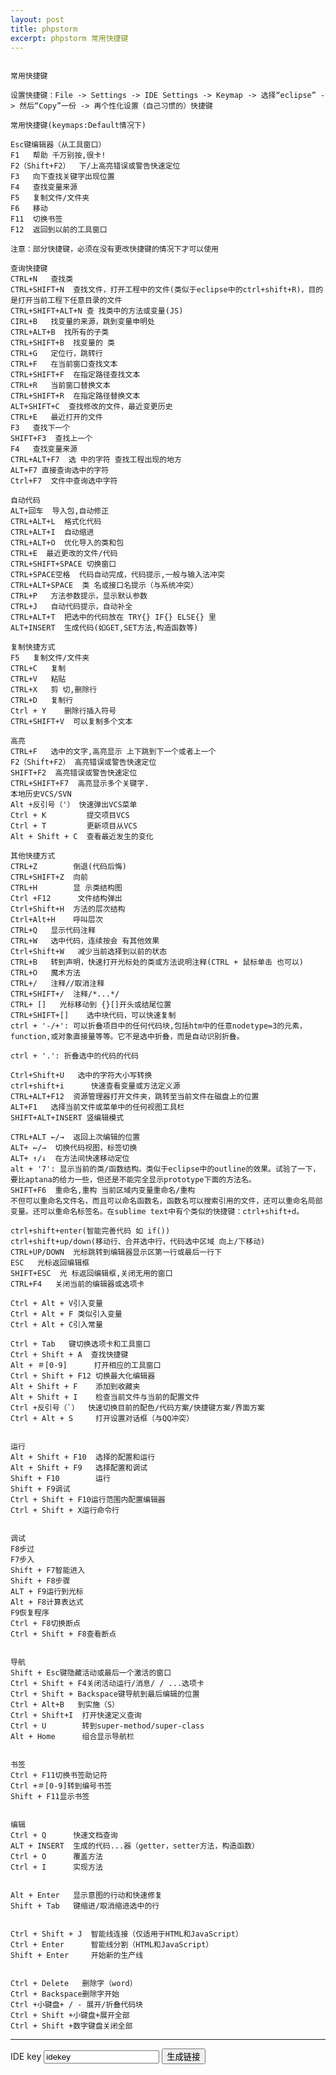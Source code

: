 ```yaml
---
layout: post
title: phpstorm
excerpt: phpstorm 常用快捷键
---
```


```

常用快捷键 

设置快捷键：File -> Settings -> IDE Settings -> Keymap -> 选择“eclipse” -> 然后“Copy”一份 -> 再个性化设置（自己习惯的）快捷键

常用快捷键(keymaps:Default情况下)

Esc键编辑器（从工具窗口）
F1   帮助 千万别按,很卡!
F2（Shift+F2）  下/上高亮错误或警告快速定位
F3   向下查找关键字出现位置
F4   查找变量来源
F5   复制文件/文件夹
F6   移动
F11  切换书签
F12  返回到以前的工具窗口

注意：部分快捷键，必须在没有更改快捷键的情况下才可以使用

查询快捷键
CTRL+N   查找类
CTRL+SHIFT+N  查找文件，打开工程中的文件(类似于eclipse中的ctrl+shift+R)，目的是打开当前工程下任意目录的文件
CTRL+SHIFT+ALT+N 查 找类中的方法或变量(JS)
CIRL+B   找变量的来源，跳到变量申明处
CTRL+ALT+B  找所有的子类
CTRL+SHIFT+B  找变量的 类
CTRL+G   定位行，跳转行
CTRL+F   在当前窗口查找文本
CTRL+SHIFT+F  在指定路径查找文本
CTRL+R   当前窗口替换文本
CTRL+SHIFT+R  在指定路径替换文本
ALT+SHIFT+C  查找修改的文件，最近变更历史
CTRL+E   最近打开的文件
F3   查找下一个
SHIFT+F3  查找上一个
F4   查找变量来源
CTRL+ALT+F7  选 中的字符 查找工程出现的地方
ALT+F7 直接查询选中的字符
Ctrl+F7  文件中查询选中字符

自动代码
ALT+回车  导入包,自动修正
CTRL+ALT+L  格式化代码
CTRL+ALT+I  自动缩进
CTRL+ALT+O  优化导入的类和包
CTRL+E  最近更改的文件/代码
CTRL+SHIFT+SPACE 切换窗口
CTRL+SPACE空格  代码自动完成，代码提示,一般与输入法冲突
CTRL+ALT+SPACE  类 名或接口名提示（与系统冲突）
CTRL+P   方法参数提示，显示默认参数
CTRL+J   自动代码提示，自动补全
CTRL+ALT+T  把选中的代码放在 TRY{} IF{} ELSE{} 里
ALT+INSERT  生成代码(如GET,SET方法,构造函数等)

复制快捷方式
F5   复制文件/文件夹
CTRL+C   复制
CTRL+V   粘贴
CTRL+X   剪 切,删除行
CTRL+D   复制行
Ctrl + Y    删除行插入符号
CTRL+SHIFT+V  可以复制多个文本 

高亮
CTRL+F   选中的文字,高亮显示 上下跳到下一个或者上一个
F2（Shift+F2） 高亮错误或警告快速定位
SHIFT+F2  高亮错误或警告快速定位
CTRL+SHIFT+F7  高亮显示多个关键字. 
本地历史VCS/SVN
Alt +反引号（'） 快速弹出VCS菜单
Ctrl + K         提交项目VCS
Ctrl + T         更新项目从VCS
Alt + Shift + C  查看最近发生的变化

其他快捷方式
CTRL+Z        倒退(代码后悔)
CTRL+SHIFT+Z  向前
CTRL+H        显 示类结构图
Ctrl +F12      文件结构弹出
Ctrl+Shift+H  方法的层次结构
Ctrl+Alt+H    呼叫层次
CTRL+Q   显示代码注释
CTRL+W   选中代码，连续按会 有其他效果
Ctrl+Shift+W   减少当前选择到以前的状态
CTRL+B   转到声明，快速打开光标处的类或方法说明注释(CTRL + 鼠标单击 也可以)
CTRL+O   魔术方法
CTRL+/   注释//取消注释  
CTRL+SHIFT+/  注释/*...*/
CTRL+ []   光标移动到 {}[]开头或结尾位置
CTRL+SHIFT+[]    选中块代码，可以快速复制
ctrl + '-/+': 可以折叠项目中的任何代码块,包括htm中的任意nodetype=3的元素，function,或对象直接量等等。它不是选中折叠，而是自动识别折叠。

ctrl + '.': 折叠选中的代码的代码

Ctrl+Shift+U   选中的字符大小写转换
ctrl+shift+i      快速查看变量或方法定义源
CTRL+ALT+F12  资源管理器打开文件夹，跳转至当前文件在磁盘上的位置
ALT+F1   选择当前文件或菜单中的任何视图工具栏
SHIFT+ALT+INSERT 竖编辑模式

CTRL+ALT ←/→  返回上次编辑的位置
ALT+ ←/→  切换代码视图，标签切换
ALT+ ↑/↓  在方法间快速移动定位
alt + '7': 显示当前的类/函数结构。类似于eclipse中的outline的效果。试验了一下，要比aptana的给力一些，但还是不能完全显示prototype下面的方法名。
SHIFT+F6  重命名,重构 当前区域内变量重命名/重构
不但可以重命名文件名，而且可以命名函数名，函数名可以搜索引用的文件，还可以重命名局部变量。还可以重命名标签名。在sublime text中有个类似的快捷键：ctrl+shift+d。

ctrl+shift+enter(智能完善代码 如 if()) 
ctrl+shift+up/down(移动行、合并选中行，代码选中区域 向上/下移动) 
CTRL+UP/DOWN  光标跳转到编辑器显示区第一行或最后一行下
ESC   光标返回编辑框
SHIFT+ESC  光 标返回编辑框,关闭无用的窗口
CTRL+F4   关闭当前的编辑器或选项卡

Ctrl + Alt + V引入变量
Ctrl + Alt + F 类似引入变量
Ctrl + Alt + C引入常量

Ctrl + Tab   键切换选项卡和工具窗口
Ctrl + Shift + A  查找快捷键
Alt + ＃[0-9]      打开相应的工具窗口
Ctrl + Shift + F12 切换最大化编辑器
Alt + Shift + F    添加到收藏夹
Alt + Shift + I    检查当前文件与当前的配置文件
Ctrl +反引号（`）  快速切换目前的配色/代码方案/快捷键方案/界面方案
Ctrl + Alt + S     打开设置对话框（与QQ冲突）


运行
Alt + Shift + F10  选择的配置和运行
Alt + Shift + F9   选择配置和调试
Shift + F10        运行
Shift + F9调试
Ctrl + Shift + F10运行范围内配置编辑器
Ctrl + Shift + X运行命令行


调试
F8步过
F7步入
Shift + F7智能进入
Shift + F8步骤
ALT + F9运行到光标
Alt + F8计算表达式
F9恢复程序
Ctrl + F8切换断点
Ctrl + Shift + F8查看断点


导航
Shift + Esc键隐藏活动或最后一个激活的窗口
Ctrl + Shift + F4关闭活动运行/消息/ / ...选项卡
Ctrl + Shift + Backspace键导航到最后编辑的位置
Ctrl + Alt+B   到实施（S）
Ctrl + Shift+I  打开快速定义查询
Ctrl + U        转到super-method/super-class
Alt + Home      组合显示导航栏


书签
Ctrl + F11切换书签助记符
Ctrl +＃[0-9]转到编号书签
Shift + F11显示书签


编辑
Ctrl + Q      快速文档查询
ALT + INSERT  生成的代码...器（getter，setter方法，构造函数）
Ctrl + O      覆盖方法
Ctrl + I      实现方法


Alt + Enter   显示意图的行动和快速修复
Shift + Tab   键缩进/取消缩进选中的行


Ctrl + Shift + J  智能线连接（仅适用于HTML和JavaScript）
Ctrl + Enter      智能线分割（HTML和JavaScript）
Shift + Enter     开始新的生产线


Ctrl + Delete   删除字（word）
Ctrl + Backspace删除字开始
Ctrl +小键盘+ / - 展开/折叠代码块
Ctrl + Shift +小键盘+展开全部
Ctrl + Shift +数字键盘关闭全部

```
-----


<p>IDE key <input type="text" value="idekey" id="idekey" onfocus="document.getElementById('output').innerHTML=''" />
<input type="button" value="生成链接" onclick="document.getElementById('output').innerHTML = document.getElementById('tpl').value.replace('idekey', document.getElementById('idekey').value)" /></p>
<textarea id="tpl" style="display:none">
请用鼠标按住这两个链接并拖拽到收藏夹：<a id="enable-xdebug" href="javascript:(function(){document.cookie='XDEBUG_SESSION='+'idekey'+';path=/;';})()">启用XDebug</a>、
<a href="javascript:(function(){document.cookie='XDEBUG_SESSION='+''+';expires=Mon, 05 Jul 2000 00:00:00 GMT;path=/;';})()">停用XDebug</a>。
</textarea>
<p id="output"></p>


